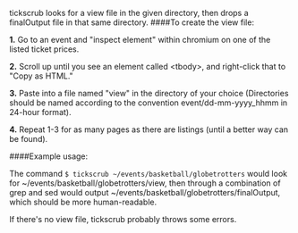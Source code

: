 tickscrub looks for a view file in the given directory, then drops a finalOutput file in that same directory.
####To create the view file:

**1.** Go to an event and "inspect element" within chromium on one of the listed ticket prices.

**2.** Scroll up until you see an element called &lt;tbody&gt;, and right-click that to "Copy as HTML."

**3.** Paste into a file named "view" in the directory of your choice (Directories should be named according to the convention event/dd-mm-yyyy_hhmm in 24-hour format).

**4.** Repeat 1-3 for as many pages as there are listings (until a better way can be found).

####Example usage:

The command ```$ tickscrub ~/events/basketball/globetrotters```
would look for ~/events/basketball/globetrotters/view, then through a combination of grep and sed
would output ~/events/basketball/globetrotters/finalOutput, which should be more human-readable.

If there's no view file, tickscrub probably throws some errors.
